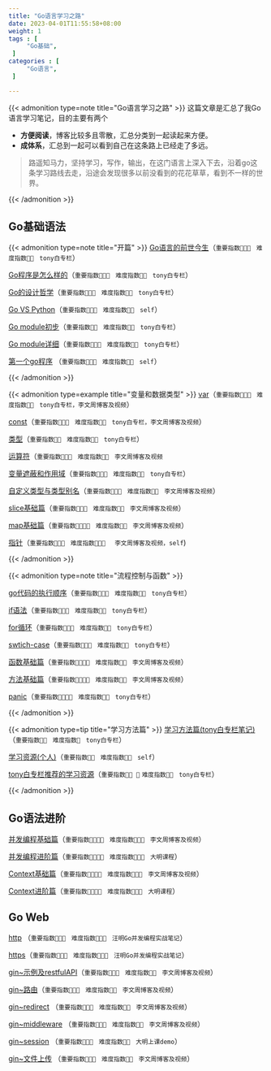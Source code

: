 ```yaml
---
title: "Go语言学习之路"
date: 2023-04-01T11:55:58+08:00
weight: 1
tags : [                                    
     "Go基础",
 ]
categories : [                              
     "Go语言",
 ]

---
```

{{< admonition type=note title="Go语言学习之路"  >}}
 这篇文章是汇总了我Go语言学习笔记，目的主要有两个
 - **方便阅读**，博客比较多且零散，汇总分类到一起读起来方便。
 - **成体系**，汇总到一起可以看到自己在这条路上已经走了多远。
> 路遥知马力，坚持学习，写作，输出，在这门语言上深入下去，沿着go这条学习路线去走，沿途会发现很多以前没看到的花花草草，看到不一样的世界。

{{< /admonition >}}

 ## Go基础语法

{{< admonition type=note title="开篇"  >}}
[Go语言的前世今生](https://sunnydongbowen.github.io/go%E8%AF%AD%E8%A8%80%E7%9A%84%E5%89%8D%E4%B8%96%E4%BB%8A%E7%94%9F/)（`重要指数🌟🌟🌟 `  `难度指数🌟🌟 ` `tony白专栏`）

[Go程序是怎么样的](https://sunnydongbowen.github.io/go%E7%A8%8B%E5%BA%8F%E6%98%AF%E6%80%8E%E4%B9%88%E6%A0%B7%E7%9A%84/)（`重要指数🌟🌟🌟 `  `难度指数🌟🌟 ` `tony白专栏`）

[Go的设计哲学](https://sunnydongbowen.github.io/go%E7%9A%84%E8%AE%BE%E8%AE%A1%E5%93%B2%E5%AD%A6/)（`重要指数🌟🌟🌟 `  `难度指数🌟🌟 ` `tony白专栏`）

[Go VS Python](https://sunnydongbowen.github.io/go-vs-python/)（`重要指数🌟🌟🌟 `  `难度指数🌟🌟 ` `self`）

[Go module初步](https://sunnydongbowen.github.io/go-module%E5%88%9D%E6%AD%A5/)（`重要指数🌟🌟 `  `难度指数🌟🌟 ` `tony白专栏`）

[Go module详细](https://sunnydongbowen.github.io/go-module-%E8%AF%A6%E7%BB%86/)（`重要指数🌟🌟🌟 `  `难度指数🌟🌟 `  `tony白专栏`）

[第一个go程序](https://sunnydongbowen.github.io/%E7%AC%AC%E4%B8%80%E4%B8%AAgo%E7%A8%8B%E5%BA%8F/)  （`重要指数🌟🌟🌟 `  `难度指数🌟🌟 `  `self`）

{{< /admonition >}}

{{< admonition type=example title="变量和数据类型"  >}}
[var](https://sunnydongbowen.github.io/var/)（`重要指数🌟🌟🌟 `  `难度指数🌟🌟 `  `tony白专栏，李文周博客及视频`）

[const](https://sunnydongbowen.github.io/const/)（`重要指数🌟🌟🌟 `  `难度指数🌟🌟 `  `tony白专栏，李文周博客及视频`）

[类型](https://sunnydongbowen.github.io/%E7%B1%BB%E5%9E%8B/)（`重要指数🌟🌟 `  `难度指数🌟🌟 `  `tony白专栏`）

[运算符](https://sunnydongbowen.github.io/%E8%BF%90%E7%AE%97%E7%AC%A6/)（`重要指数🌟🌟🌟 `  `难度指数🌟🌟 ` `李文周博客及视频`

[变量遮蔽和作用域](https://sunnydongbowen.github.io/%E5%8F%98%E9%87%8F%E9%81%AE%E8%94%BD%E5%92%8C%E4%BD%9C%E7%94%A8%E5%9F%9F/)（`重要指数🌟🌟🌟 `  `难度指数🌟🌟 `  `tony白专栏`）

[自定义类型与类型别名](https://sunnydongbowen.github.io/%E8%87%AA%E5%AE%9A%E4%B9%89%E7%B1%BB%E5%9E%8B%E4%B8%8E%E7%B1%BB%E5%9E%8B%E5%88%AB%E5%90%8D/)（`重要指数🌟🌟🌟 `  `难度指数🌟🌟 ` `李文周博客及视频`）

[slice基础篇](https://sunnydongbowen.github.io/slice%E5%9F%BA%E7%A1%80%E7%AF%87/)（`重要指数🌟🌟🌟 `  `难度指数🌟🌟 ` `李文周博客及视频`）

[map基础篇](https://sunnydongbowen.github.io/map%E5%9F%BA%E7%A1%80%E7%AF%87/)（`重要指数🌟🌟🌟🌟 `  `难度指数🌟🌟 ` `李文周博客及视频`）

[指针](https://sunnydongbowen.github.io/%E6%8C%87%E9%92%88/)（`重要指数🌟🌟🌟 `  `难度指数🌟🌟🌟  ` `李文周博客及视频，self`)

{{< /admonition >}}

{{< admonition type=note title="流程控制与函数"  >}}

[go代码的执行顺序](https://sunnydongbowen.github.io/go%E4%BB%A3%E7%A0%81%E7%9A%84%E6%89%A7%E8%A1%8C%E9%A1%BA%E5%BA%8F/)（`重要指数🌟🌟🌟 `  `难度指数🌟🌟 `  `tony白专栏`）

[if语法](https://sunnydongbowen.github.io/if%E8%AF%AD%E6%B3%95/)（`重要指数🌟🌟🌟 `  `难度指数🌟🌟 `  `tony白专栏`）

[for循环](https://sunnydongbowen.github.io/for%E5%BE%AA%E7%8E%AF/)（`重要指数🌟🌟🌟 `  `难度指数🌟🌟 `  `tony白专栏`）

[swtich-case](https://sunnydongbowen.github.io/swtich-case/)（`重要指数🌟🌟🌟 `  `难度指数🌟🌟 `  `tony白专栏`）

[函数基础篇](https://sunnydongbowen.github.io/%E5%87%BD%E6%95%B0%E5%9F%BA%E7%A1%80%E7%AF%87/)（`重要指数🌟🌟🌟🌟 `  `难度指数🌟🌟 ` `李文周博客及视频`）

[方法基础篇](https://sunnydongbowen.github.io/%E6%96%B9%E6%B3%95%E5%9F%BA%E7%A1%80%E7%AF%87/)（`重要指数🌟🌟🌟🌟 `  `难度指数🌟🌟 ` `李文周博客及视频`）

[panic](https://sunnydongbowen.github.io/panic/)（`重要指数🌟🌟🌟🌟 `  `难度指数🌟🌟 ` `tony白专栏`）

{{< /admonition >}}


{{< admonition type=tip  title="学习方法篇"  >}}
[学习方法篇(tony白专栏笔记)](https://sunnydongbowen.github.io/%E5%AD%A6%E4%B9%A0%E6%96%B9%E6%B3%95%E7%AF%87tony%E7%99%BD%E4%B8%93%E6%A0%8F%E7%AC%94%E8%AE%B0/)（`重要指数🌟🌟 `  `难度指数🌟 `  `tony白专栏`）

[学习资源(个人)](https://sunnydongbowen.github.io/%E5%AD%A6%E4%B9%A0%E8%B5%84%E6%BA%90%E4%B8%AA%E4%BA%BA/)（`重要指数🌟🌟 `  `难度指数🌟🌟 `  `self`）

[tony白专栏推荐的学习资源](https://sunnydongbowen.github.io/tony%E7%99%BD%E4%B8%93%E6%A0%8F%E6%8E%A8%E8%8D%90%E7%9A%84%E5%AD%A6%E4%B9%A0%E8%B5%84%E6%BA%90/)（`重要指数🌟🌟 🌟`  `难度指数🌟🌟 `  `tony白专栏`）

{{< /admonition >}}


##  Go语法进阶

[并发编程基础篇](https://sunnydongbowen.github.io/%E5%B9%B6%E5%8F%91%E7%BC%96%E7%A8%8B%E5%9F%BA%E7%A1%80%E7%AF%87/)（`重要指数🌟🌟🌟🌟 `  `难度指数🌟🌟🌟 ` `李文周博客及视频`）

[并发编程进阶篇](https://sunnydongbowen.github.io/%E5%B9%B6%E5%8F%91%E7%BC%96%E7%A8%8B%E8%BF%9B%E9%98%B6%E7%AF%87/)（`重要指数🌟🌟🌟🌟 `  `难度指数🌟🌟🌟 ` `大明课程`）

[Context基础篇](https://sunnydongbowen.github.io/context%E5%9F%BA%E7%A1%80%E7%AF%87/)（`重要指数🌟🌟🌟🌟 `  `难度指数🌟🌟🌟 ` `李文周博客及视频`）

[Context进阶篇](https://sunnydongbowen.github.io/context%E8%BF%9B%E9%98%B6%E7%AF%87/)（`重要指数🌟🌟🌟🌟 `  `难度指数🌟🌟🌟 ` `大明课程`）



## Go Web


[http](https://sunnydongbowen.github.io/http/) （`重要指数🌟🌟🌟 `  `难度指数🌟🌟🌟 ` `汪明Go并发编程实战笔记`）

[https](https://sunnydongbowen.github.io/https/)（`重要指数🌟🌟🌟 `  `难度指数🌟🌟🌟 ` `汪明Go并发编程实战笔记`）

[gin~示例及restfulAPI](https://sunnydongbowen.github.io/gin%E7%A4%BA%E4%BE%8B%E5%8F%8Arestfulapi/)（`重要指数🌟🌟🌟 `  `难度指数🌟🌟 ` `李文周博客及视频`）

[gin~路由](https://sunnydongbowen.github.io/gin%E8%B7%AF%E7%94%B1/)（`重要指数🌟🌟🌟 `  `难度指数🌟🌟 ` `李文周博客及视频`）

[gin~redirect](https://sunnydongbowen.github.io/gin%E7%9A%84redirect/) （`重要指数🌟🌟🌟 `  `难度指数🌟🌟 ` `李文周博客及视频`）

[gin~middleware](https://sunnydongbowen.github.io/gin%E7%9A%84middleware/) （`重要指数🌟🌟🌟 `  `难度指数🌟🌟 ` `李文周博客及视频`）

[gin~session](https://sunnydongbowen.github.io/gin~session/) （`重要指数🌟🌟🌟 `  `难度指数🌟🌟 ` `大明上课demo`）

[gin~文件上传](https://sunnydongbowen.github.io/gin%E6%96%87%E4%BB%B6%E4%B8%8A%E4%BC%A0/) （`重要指数🌟🌟🌟 `  `难度指数🌟🌟 ` `李文周博客及视频`）


